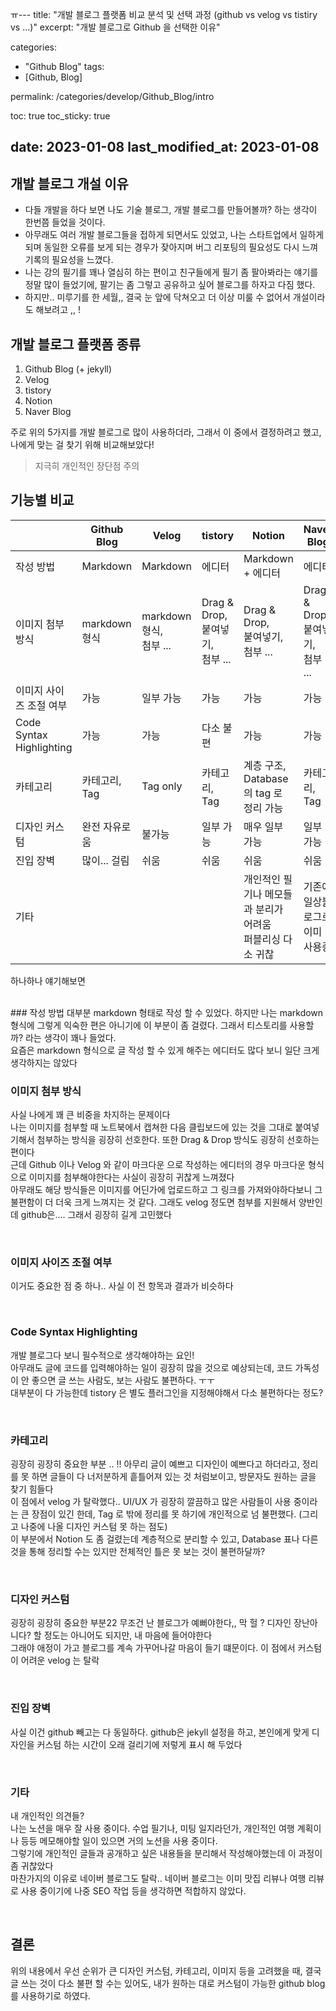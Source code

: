 ㅠ---
title: "개발 블로그 플랫폼 비교 분석 및 선택 과정 (github vs velog vs tistiry vs ...)"
excerpt: "개발 블로그로 Github 을 선택한 이유"

categories:
  - "Github Blog"
tags:
  - [Github, Blog]

permalink: /categories/develop/Github_Blog/intro

toc: true
toc_sticky: true

date: 2023-01-08
last_modified_at: 2023-01-08
---

## 개발 블로그 개설 이유

- 다들 개발을 하다 보면 나도 기술 블로그, 개발 블로그를 만들어볼까? 하는 생각이 한번쯤 들었을 것이다.
- 아무래도 여러 개발 블로그들을 접하게 되면서도 있었고, 나는 스타트업에서 일하게 되며 동일한 오류를 보게 되는 경우가 잦아지며 버그 리포팅의 필요성도 다시 느껴 기록의 필요성을 느꼈다. 
- 나는 강의 필기를 꽤나 열심히 하는 편이고 친구들에게 필기 좀 팔아봐라는 얘기를 정말 많이 들었기에, 팔기는 좀 그렇고 공유하고 싶어 블로그를 하자고 다짐 했다.
- 하지만.. 미루기를 한 세월,, 결국 눈 앞에 닥쳐오고 더 이상 미룰 수 없어서 개설이라도 해보려고 ,, !

## 개발 블로그 플랫폼 종류
1. Github Blog (+ jekyll)
2. Velog
3. tistory
4. Notion
5. Naver Blog

주로 위의 5가지를 개발 블로그로 많이 사용하더라, 그래서 이 중에서 결정하려고 했고, 나에게 맞는 걸 찾기 위해 비교해보았다!

> 지극히 개인적인 장단점 주의

## 기능별 비교

| | Github Blog | Velog | tistory | Notion  | Naver Blog  |
| --- | --- | --- | --- | --- | --- |
| 작성 방법 | Markdown | Markdown | 에디터 | Markdown + 에디터 | 에디터 |
| 이미지 첨부 방식 | markdown 형식  | markdown 형식,<br> 첨부 ...  | Drag & Drop, <br>붙여넣기,<br> 첨부 ...  | Drag & Drop, <br>붙여넣기,<br> 첨부 ...  | Drag & Drop, <br>붙여넣기,<br> 첨부 ...  | 
| 이미지 사이즈 조절 여부 | 가능  | 일부 가능  | 가능  | 가능  | 가능  | 
| Code Syntax Highlighting | 가능  | 가능  | 다소 불편  | 가능  | 가능  | 
| 카테고리 | 카테고리, Tag  | Tag only  | 카테고리, Tag | 계층 구조, <br>Database 의 tag 로 정리 가능 | 카테고리, Tag |
| 디자인 커스텀 | 완전 자유로움  |  불가능  | 일부 가능 | 매우 일부 가능  | 일부 가능 |
| 진입 장벽 | 많이... 걸림  | 쉬움  | 쉬움  | 쉬움  | 쉬움  |
| 기타  |   |   |   |  개인적인 필기나 메모들과 분리가 어려움<br> 퍼블리싱 다소 귀찮 | 기존에 일상블로그로 이미 사용중 |

하나하나 얘기해보면

<br>
### 작성 방법
대부분 markdown 형태로 작성 할 수 있었다. 하지만 나는 markdown 형식에 그렇게 익숙한 편은 아니기에 이 부분이 좀 걸렸다. 그래서 티스토리를 사용할까? 라는 생각이 꽤나 들었다. <br>
요즘은 markdown 형식으로 글 작성 할 수 있게 해주는 에디터도 많다 보니 일단 크게 생각하지는 않았다

<br>

### 이미지 첨부 방식
사실 나에게 꽤 큰 비중을 차지하는 문제이다 <br>
나는 이미지를 첨부할 때 노트북에서 캡쳐한 다음 클립보드에 있는 것을 그대로 붙여넣기해서 첨부하는 방식을 굉장히 선호한다. 또한 Drag & Drop 방식도 굉장히 선호하는 편이다<br>
근데 Github 이나 Velog 와 같이 마크다운 으로 작성하는 에디터의 경우 마크다운 형식으로 이미지를 첨부해야한다는 사실이 굉장히 귀찮게 느껴졌다<br>
아무래도 해당 방식들은 이미지를 어딘가에 업로드하고 그 링크를 가져와야하다보니 그 불편함이 더 더욱 크게 느껴지는 것 같다. 그래도 velog 정도면 첨부를 지원해서 양반인데 github은.... 그래서 굉장히 길게 고민했다

<br>

### 이미지 사이즈 조절 여부
이거도 중요한 점 중 하나.. 사실 이 전 항목과 결과가 비슷하다<br>

<br>

### Code Syntax Highlighting
개발 블로그다 보니 필수적으로 생각해야하는 요인!<br>
아무래도 글에 코드를 입력해야하는 일이 굉장히 많을 것으로 예상되는데, 코드 가독성이 안 좋으면 글 쓰는 사람도, 보는 사람도 불편하다. ㅜㅜ<br>
대부분이 다 가능한데 tistory 은 별도 플러그인을 지정해야해서 다소 불편하다는 정도?

<br>

### 카테고리
굉장히 굉장히 중요한 부분 .. !! 아무리 글이 예쁘고 디자인이 예쁘다고 하더라고, 정리를 못 하면 글들이 다 너저분하게 흩틀어져 있는 것 처럼보이고, 방문자도 원하는 글을 찾기 힘들다<br>
이 점에서 velog 가 탈락했다.. UI/UX 가 굉장히 깔끔하고 많은 사람들이 사용 중이라는 큰 장점이 있긴 한데, Tag 로 밖에 정리를 못 하기에 개인적으로 넘 불편했다. (그리고 나중에 나올 디자인 커스텀 못 하는 점도)<br>
이 부분에서 Notion 도 좀 걸렸는데 계층적으로 분리할 수 있고, Database 표나 다른 것을 통해 정리할 수는 있지만 전체적인 틀은 못 보는 것이 불편하달까?

<br>

### 디자인 커스텀
굉장히 굉장히 중요한 부분22 무조건 난 블로그가 예뻐야한다,, 막 헐 ? 디자인 장난아니다? 할 정도는 아니어도 되지만, 내 마음에 들어야한다<br>
그래야 애정이 가고 블로그를 계속 가꾸어나갈 마음이 들기 떄문이다. 이 점에서 커스텀이 어려운 velog 는 탈락

<br>

### 진입 장벽
사실 이건 github 빼고는 다 동일하다. github은 jekyll 설정을 하고, 본인에게 맞게 디자인을 커스텀 하는 시간이 오래 걸리기에 저렇게 표시 해 두었다

<br>

### 기타
내 개인적인 의견들?<br>
나는 노션을 매우 잘 사용 중이다. 수업 필기나, 미팅 일지라던가, 개인적인 여행 계획이나 등등 메모해야할 일이 있으면 거의 노션을 사용 중이다.<br>
그렇기에 개인적인 글들과 공개하고 싶은 내용들을 분리해서 작성해야했는데 이 과정이 좀 귀찮았다<br>
마찬가지의 이유로 네이버 블로그도 탈락.. 네이버 블로그는 이미 맛집 리뷰나 여행 리뷰로 사용 중이기에 나중 SEO 작업 등을 생각하면 적합하지 않았다.

<br/>

## 결론
위의 내용에서 우선 순위가 큰 디자인 커스텀, 카테고리, 이미지 등을 고려했을 때, 결국 글 쓰는 것이 다소 불편 할 수는 있어도, 내가 원하는 대로 커스텀이 가능한 github blog 를 사용하기로 하였다.